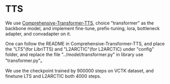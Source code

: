 # TTS
We use [Comprehensive-Transformer-TTS](https://github.com/keonlee9420/Comprehensive-Transformer-TTS), choice "transformer" as the backbone model, and implement fine-tune, prefix-tuning, lora, bottleneck adapter, and convadapter on it.

One can follow the README in Comprehensive-Transformer-TTS, and place the "LTS"(for LibriTTS) and "L2ARCTIC"(for L2ARCTIC) under "config" folder, and replace the file "../model/transformer.py" in library use "transformer.py"。

We use the checkpoint trained by 900000 steps on VCTK dataset, and finetune LTS and L2ARCTIC both 4000 steps. 
